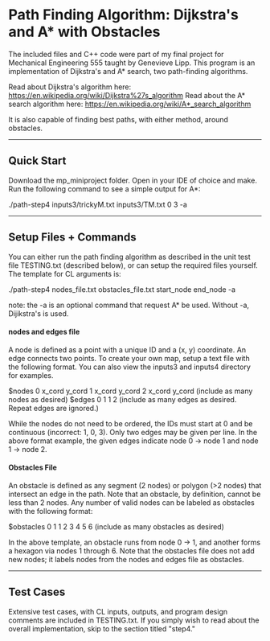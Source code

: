 # Path Finding Algorithm: Dijkstra's and A* with Obstacles

The included files and C++ code were part of my final project for Mechanical Engineering 555 taught by Genevieve Lipp. This program is an implementation of Dijkstra's and A* search, two path-finding algorithms.

Read about Dijkstra's algorithm here: https://en.wikipedia.org/wiki/Dijkstra%27s_algorithm
Read about the A* search algorithm here: https://en.wikipedia.org/wiki/A*_search_algorithm

It is also capable of finding best paths, with either method, around obstacles.

***

## Quick Start
Download the mp_miniproject folder. Open in your IDE of choice and make. Run the following command to see a simple output for A*:

./path-step4 inputs3/trickyM.txt inputs3/TM.txt 0 3 -a

***

## Setup Files + Commands

You can either run the path finding algorithm as described in the unit test file TESTING.txt (described below), or can setup the required files yourself. The template for CL arguments is:

./path-step4 nodes_file.txt obstacles_file.txt start_node end_node -a

note: the -a is an optional command that request A* be used. Without -a, Dijikstra's is used.

#### nodes and edges file
A node is defined as a point with a unique ID and a (x, y) coordinate. An edge connects two points. To create your own map, setup a text file with the following format. You can also view the inputs3 and inputs4 directory for examples.

$nodes
0 x_cord y_cord
1 x_cord y_cord
2 x_cord y_cord
(include as many nodes as desired)
$edges
0 1
1 2
(include as many edges as desired. Repeat edges are ignored.)

While the nodes do not need to be ordered, the IDs must start at 0 and be continuous (incorrect: 1, 0, 3). Only two edges may be given per line. In the above format example, the given edges indicate node 0 -> node 1 and node 1 -> node 2.

#### Obstacles File
An obstacle is defined as any segment (2 nodes) or polygon (>2 nodes) that intersect an edge in the path. Note that an obstacle, by definition, cannot be less than 2 nodes. Any number of valid nodes can be labeled as obstacles with the following format:

$obstacles
0 1
1 2 3 4 5 6
(include as many obstacles as desired)

In the above template, an obstacle runs from node 0 -> 1, and another forms a hexagon via nodes 1 through 6. Note that the obstacles file does not add new nodes; it labels nodes from the nodes and edges file as obstacles.

***

## Test Cases
Extensive test cases, with CL inputs, outputs, and program design comments are included in TESTING.txt. If you simply wish to read about the overall implementation, skip to the section titled "step4."
